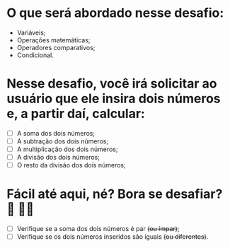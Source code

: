 # O que será abordado nesse desafio:

- Variáveis;
- Operações matemáticas;
- Operadores comparativos;
- Condicional.

# Nesse desafio, você irá solicitar ao usuário que ele insira dois números e, a partir daí, calcular:

- [ ]  A soma dos dois números;
- [ ]  A subtração dos dois números;
- [ ]  A multiplicação dos dois números;
- [ ]  A divisão dos dois números;
- [ ]  O resto da divisão dos dois números;

# Fácil até aqui, né? Bora se desafiar? 👀 🧑‍🚀

- [ ]  Verifique se a soma dos dois números é par ~~(ou ímpar)~~;
- [ ]  Verifique se os dois números inseridos são iguais ~~(ou diferentes)~~.